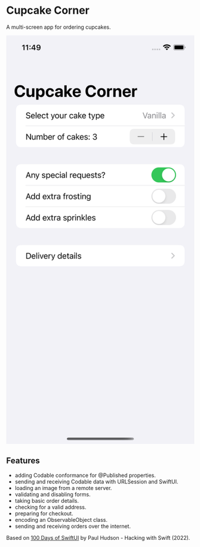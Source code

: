 # Cupcake Corner

A multi-screen app for ordering cupcakes.

<p align="center">
    <img src="screenshot.png" style="width:528px;max-width:100%;">
</p>

## Features

- adding Codable conformance for @Published properties.
- sending and receiving Codable data with URLSession and SwiftUI.
- loading an image from a remote server.
- validating and disabling forms.
- taking basic order details.
- checking for a valid address.
- preparing for checkout.
- encoding an ObservableObject class.
- sending and receiving orders over the internet.

Based on [100 Days of SwiftUI](https://www.hackingwithswift.com/100/swiftui) by Paul Hudson - Hacking with Swift (2022).
